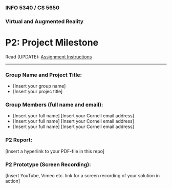 ### INFO 5340 / CS 5650
### Virtual and Augmented Reality 
# P2: Project Milestone

Read (UPDATE): [Assignment Instructions](https://docs.google.com/document/d/1vP6fj6B2SmH5aoUDLqYtNBG0c1L6OYJ9ZKJZFddpy04/edit?usp=sharing "Detailed Assignment Instructions")

<hr>

### Group Name and Project Title:
- [Insert your group name]
- [Insert your projec title]

### Group Members (full name and email):

- [Insert your full name] [Insert your Cornell email address]
- [Insert your full name] [Insert your Cornell email address]
- [Insert your full name] [Insert your Cornell email address]

### P2 Report:

[Insert a hyperlink to your PDF-file in this repo]

### P2 Prototype (Screen Recording):

[Insert YouTube, Vimeo etc. link for a screen recording of your solution in action]


